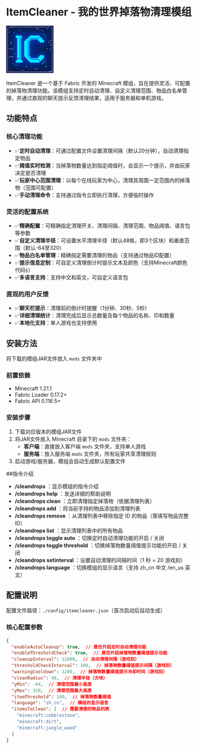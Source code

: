 # ItemCleaner - 我的世界掉落物清理模组

![ItemCleaner Logo](src/main/resources/assets/itemcleaner/icon.png)

ItemCleaner 是一个基于 Fabric 开发的 Minecraft 模组，旨在提供灵活、可配置的掉落物清理功能。该模组支持定时自动清理、自定义清理范围、物品白名单管理，并通过直观的聊天提示反馈清理结果，适用于服务器和单机游戏。


## 功能特点

### 核心清理功能
- ✅**定时自动清理**：可通过配置文件设置清理间隔（默认20分钟），自动清理指定物品
- ✅**阈值实时检测**：当掉落物数量达到指定阈值时，会显示一个提示，并由玩家决定是否清理
- ✅**玩家中心范围清理**：以每个在线玩家为中心，清理其周围一定范围内的掉落物（范围可配置）
- ✅**手动清理命令**：支持通过指令立即执行清理，方便临时操作

### 灵活的配置系统
- ✅**精确配置**：可精确指定清理开关、清理间隔、清理范围、物品阈值、语言包等参数
- ✅**自定义清理半径**：可设置水平清理半径（默认48格，即3个区块）和垂直范围（默认-64至320）
- ✅**物品白名单管理**：精确指定需要清理的物品（支持通过物品ID配置）
- ✅**提示信息定制**：可自定义清理倒计时提示文本及颜色（支持Minecraft颜色代码`§`）
- ✅**多语言支持**：支持中文和英文，可自定义语言包

### 直观的用户反馈
- ✅️**聊天栏提示**：清理前的倒计时提醒（1分钟、30秒、5秒）
- ✅**详细清理统计**：清理完成后显示总数量及每个物品的名称、ID和数量
- ✅**本地化支持**：单人游戏也支持使用


## 安装方法
将下载的模组JAR文件放入 `mods` 文件夹中

### 前置依赖
- Minecraft 1.21.1
- Fabric Loader 0.17.2+
- Fabric API 0.116.5+

### 安装步骤
1. 下载对应版本的模组JAR文件
2. 将JAR文件放入 Minecraft 目录下的 `mods` 文件夹：
    - **客户端**：直接放入客户端 `mods` 文件夹，支持单人游戏
    - **服务端**：放入服务端 `mods` 文件夹，所有玩家共享清理规则
3. 启动游戏/服务器，模组会自动生成默认配置文件

##指令介绍
- **/cleandrops** ：显示模组的指令介绍
- **/cleandrops help** ：发送详细的帮助说明
- **/cleandrops clean** ：立即清理指定掉落物（依据清理列表）
- **/cleandrops add** ：将当前手持的物品添加到清理列表
- **/cleandrops remove <itemID>** ：从清理列表中移除指定 ID 的物品（需填写物品完整 ID）
- **/cleandrops list** ：显示清理列表中的所有物品
- **/cleandrops toggle auto** ：切换定时自动清理功能的开启 / 关闭
- **/cleandrops toggle threshold** ：切换掉落物数量阈值提示功能的开启 / 关闭
- **/cleandrops setinterval <ticks>** ：设置自动清理的间隔时间（1 秒 = 20 游戏刻）
- **/cleandrops language <langCode>** ：切换模组的显示语言（支持 zh_cn 中文 /en_us 英文）

## 配置说明

配置文件路径：`./config/itemcleaner.json`（首次启动后自动生成）

### 核心配置参数
```json
{
  "enableAutoCleanup": true,  // 是否开启定时自动清理功能
  "enableThresholdCheck": true,  // 是否开启掉落物数量阈值提示功能
  "cleanupInterval": 12000,  // 自动清理间隔（游戏刻）
  "thresholdCheckInterval": 100,  // 掉落物数量阈值提示间隔（游戏刻）
  "warningCooldown": 1200,  // 掉落物数量阈值提示冷却时间（游戏刻）
  "cleanRadius": 48,  // 清理半径（方块）
  "yMin": -64,  // 清理范围最小高度
  "yMax": 320,  // 清理范围最大高度
  "itemThreshold": 100,  // 掉落物数量阈值
  "language": "zh_cn",  // 模组的显示语言
  "itemsToClean": [  // 需要清理的物品列表
    "minecraft:cobblestone",
    "minecraft:dirt",
    "minecraft:jungle_wood"
  ]
}